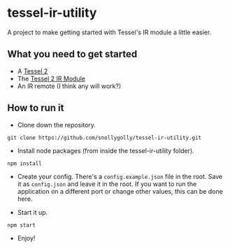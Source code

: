 # tessel-ir-utility
A project to make getting started with Tessel's IR module a little easier.

## What you need to get started

- A [Tessel 2](https://tessel.io/)
- The [Tessel 2 IR Module](https://tessel.io/modules#module-infrared)
- An IR remote (I think any will work?)

## How to run it

* Clone down the repository.
```
git clone https://github.com/snollygolly/tessel-ir-utility.git
```

* Install node packages (from inside the tessel-ir-utility folder).
```
npm install
```

* Create your config.  There's a `config.example.json` file in the root.  Save it as `config.json` and leave it in the root.  If you want to run the application on a different port or change other values, this can be done here.

* Start it up.
```
npm start
```

* Enjoy!
